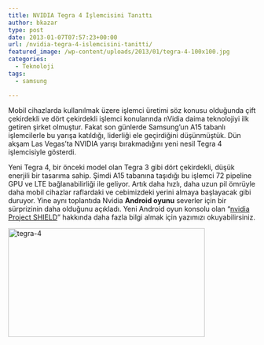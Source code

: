 ```yaml
---
title: NVIDIA Tegra 4 İşlemcisini Tanıttı
author: bkazar
type: post
date: 2013-01-07T07:57:23+00:00
url: /nvidia-tegra-4-islemcisini-tanitti/
featured_image: /wp-content/uploads/2013/01/tegra-4-100x100.jpg
categories:
  - Teknoloji
tags:
  - samsung

---
```

Mobil cihazlarda kullanılmak üzere işlemci üretimi söz konusu olduğunda çift çekirdekli ve dört çekirdekli işlemci konularında nVidia daima teknolojiyi ilk getiren şirket olmuştur. Fakat son günlerde Samsung’un A15 tabanlı işlemcilerle bu yarışa katıldığı, liderliği ele geçirdiğini düşünmüştük. Dün akşam Las Vegas’ta NVIDIA yarışı bırakmadığını yeni nesil Tegra 4 işlemcisiyle gösterdi.

Yeni Tegra 4, bir önceki model olan Tegra 3 gibi dört çekirdekli, düşük enerjili bir tasarıma sahip. Şimdi A15 tabanına taşıdığı bu işlemci 72 pipeline GPU ve LTE bağlanabilirliği ile geliyor. Artık daha hızlı, daha uzun pil ömrüyle daha mobil cihazlar raflardaki ve cebimizdeki yerini almaya başlayacak gibi duruyor. Yine aynı toplantıda Nvidia **Android oyunu** severler için bir sürprizinin daha olduğunu açıkladı. Yeni Android oyun konsolu olan &#8220;[nvidia Project SHIELD][1]&#8221; hakkında daha fazla bilgi almak için yazımızı okuyabilirsiniz.

<img class="aligncenter size-large wp-image-10501" alt="tegra-4" src="https://www.murekkep.org/wp-content/uploads/2013/01/tegra-4-400x222.jpg" width="400" height="222" srcset="https://www.murekkep.org/wp-content/uploads/2013/01/tegra-4-400x222.jpg 400w, https://www.murekkep.org/wp-content/uploads/2013/01/tegra-4-50x27.jpg 50w, https://www.murekkep.org/wp-content/uploads/2013/01/tegra-4-125x69.jpg 125w, https://www.murekkep.org/wp-content/uploads/2013/01/tegra-4-300x166.jpg 300w, https://www.murekkep.org/wp-content/uploads/2013/01/tegra-4-548x305.jpg 548w, https://www.murekkep.org/wp-content/uploads/2013/01/tegra-4.jpg 750w" sizes="(max-width: 400px) 100vw, 400px" /> 

&nbsp;

 [1]: http://wp.me/p1eJph-2Jq